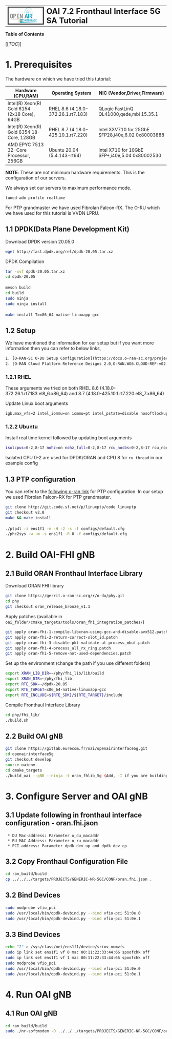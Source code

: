 <table style="border-collapse: collapse; border: none;">
  <tr style="border-collapse: collapse; border: none;">
    <td style="border-collapse: collapse; border: none;">
      <a href="http://www.openairinterface.org/">
         <img src="./images/oai_final_logo.png" alt="" border=3 height=50 width=150>
         </img>
      </a>
    </td>
    <td style="border-collapse: collapse; border: none; vertical-align: center;">
      <b><font size = "5">OAI 7.2 Fronthaul Interface 5G SA Tutorial</font></b>
    </td>
  </tr>
</table>

**Table of Contents**

[[_TOC_]]

# 1. Prerequisites

The hardware on which we have tried this tutorial:

|Hardware (CPU,RAM)                          |Operating System                  |NIC (Vendor,Driver,Firmware)                     |
|--------------------------------------------|----------------------------------|-------------------------------------------------|
|Intel(R) Xeon(R) Gold 6154 (2x18 Core), 64GB|RHEL 8.6 (4.18.0-372.26.1.rt7.183)|QLogic FastLinQ QL41000,qede,mbi 15.35.1         |
|Intel(R) Xeon(R) Gold 6354 18-Core, 128GB   |RHEL 8.7 (4.18.0-425.10.1.rt7.220)|Intel XXV710 for 25GbE SFP28,i40e,6.02 0x80003888|
|AMD EPYC 7513 32-Core Processor, 256GB      |Ubuntu 20.04 (5.4.143-rt64)       |Intel X710 for 10GbE SFP+,i40e,5.04 0x80002530   |

**NOTE**: These are not minimum hardware requirements. This is the configuration of our servers.

We always set our servers to maximum performance mode. 
```bash
tuned-adm profile realtime
```

For PTP grandmaster we have used Fibrolan Falcon-RX. The O-RU which we have used for this tutorial is VVDN LPRU.

## 1.1 DPDK(Data Plane Development Kit)

Download DPDK version 20.05.0
```bash
wget http://fast.dpdk.org/rel/dpdk-20.05.tar.xz
```

DPDK Compilation
```bash
tar -xvf dpdk-20.05.tar.xz
cd dpdk-20.05

meson build
cd build
sudo ninja
sudo ninja install

make install T=x86_64-native-linuxapp-gcc
```

## 1.2 Setup

We have mentioned the information for our setup but if you want more information then you can refer to below links,

```bash
1. [O-RAN-SC O-DU Setup Configuration](https://docs.o-ran-sc.org/projects/o-ran-sc-o-du-phy/en/latest/Setup-Configuration_fh.html)
2. [O-RAN Cloud Platform Reference Designs 2.0,O-RAN.WG6.CLOUD-REF-v02.00,February 2021](https://orandownloadsweb.azurewebsites.net/specifications)
```

### 1.2.1 RHEL

These arguments we tried on both RHEL 8.6 (4.18.0-372.26.1.rt7.183.el8_6.x86_64) and 8.7 (4.18.0-425.10.1.rt7.220.el8_7.x86_64) 

Update Linux boot arguments
```bash
igb.max_vfs=2 intel_iommu=on iommu=pt intel_pstate=disable nosoftlockup tsc=nowatchdog mitigations=off cgroup_memory=1 cgroup_enable=memory mce=off idle=poll hugepagesz=1G hugepages=40 hugepagesz=2M hugepages=0 default_hugepagesz=1G selinux=0 enforcing=0 nmi_watchdog=0 softlockup_panic=0 audit=0 skew_tick=1 isolcpus=managed_irq,domain,0-2,8-17 nohz_full=0-2,8-17 rcu_nocbs=0-2,8-17 rcu_nocb_poll
```

### 1.2.2 Ubuntu

Install real time kernel followed by updating boot arguments
```bash
isolcpus=0-2,8-17 nohz=on nohz_full=0-2,8-17 rcu_nocbs=0-2,8-17 rcu_nocb_poll nosoftlockup default_hugepagesz=1GB hugepagesz=1G hugepages=10 amd_iommu=on iommu=pt
```

Isolated CPU 0-2 are used for DPDK/ORAN and CPU 8 for `ru_thread` in our example config

## 1.3 PTP configuration

You can refer to the [following o-ran link](https://docs.o-ran-sc.org/projects/o-ran-sc-o-du-phy/en/latest/PTP-configuration_fh.html) for PTP configuration. In our setup we used Fibrolan Falcon-RX for PTP grandmaster. 
```bash
git clone http://git.code.sf.net/p/linuxptp/code linuxptp
git checkout v2.0
make && make install

./ptp4l -i ens1f1 -m -H -2 -s -f configs/default.cfg
./phc2sys -w -m -s ens1f1 -R 8 -f configs/default.cfg
```

# 2. Build OAI-FHI gNB

## 2.1 Build ORAN Fronthaul Interface Library

Download ORAN FHI library
```bash
git clone https://gerrit.o-ran-sc.org/r/o-du/phy.git
cd phy
git checkout oran_release_bronze_v1.1
```

Apply patches (available in `oai_folder/cmake_targets/tools/oran_fhi_integration_patches/`)
```bash
git apply oran-fhi-1-compile-libxran-using-gcc-and-disable-avx512.patch
git apply oran-fhi-2-return-correct-slot_id.patch
git apply oran-fhi-3-disable-pkt-validate-at-process_mbuf.patch
git apply oran-fhi-4-process_all_rx_ring.patch
git apply oran-fhi-5-remove-not-used-dependencies.patch
```

Set up the environment (change the path if you use different folders)

```bash
export XRAN_LIB_DIR=~/phy/fhi_lib/lib/build
export XRAN_DIR=~/phy/fhi_lib
export RTE_SDK=~/dpdk-20.05
export RTE_TARGET=x86_64-native-linuxapp-gcc
export RTE_INCLUDE=${RTE_SDK}/${RTE_TARGET}/include
```

Compile Fronthaul Interface Library
```bash
cd phy/fhi_lib/
./build.sh
```

## 2.2 Build OAI gNB

```bash
git clone https://gitlab.eurecom.fr/oai/openairinterface5g.git
cd openairinterface5g
git checkout develop
source oaienv
cd cmake_targets
./build_oai --gNB --ninja -t oran_fhlib_5g (Add, -I if you are building for the first time on server for installing external dependencies)
```

# 3. Configure Server and OAI gNB

## 3.1 Update following in fronthaul interface configuration - oran.fhi.json

```
 * DU Mac-address: Parameter o_du_macaddr 
 * RU MAC Address: Parameter o_ru_macaddr
 * PCI address: Parameter dpdk_dev_up and dpdk_dev_cp
```

## 3.2 Copy Fronthaul Configuration File

```bash
cd ran_build/build
cp ../../../targets/PROJECTS/GENERIC-NR-5GC/CONF/oran.fhi.json .
```

## 3.2 Bind Devices

```bash
sudo modprobe vfio_pci
sudo /usr/local/bin/dpdk-devbind.py --bind vfio-pci 51:0e.0
sudo /usr/local/bin/dpdk-devbind.py --bind vfio-pci 51:0e.1
```

## 3.3 Bind Devices

```bash
echo "2" > /sys/class/net/ens1f1/device/sriov_numvfs
sudo ip link set ens1f1 vf 0 mac 00:11:22:33:44:66 spoofchk off
sudo ip link set ens1f1 vf 1 mac 00:11:22:33:44:66 spoofchk off
sudo modprobe vfio_pci
sudo /usr/local/bin/dpdk-devbind.py --bind vfio-pci 51:0e.0
sudo /usr/local/bin/dpdk-devbind.py --bind vfio-pci 51:0e.1
```

# 4. Run OAI gNB

## 4.1 Run OAI gNB

```bash
cd ran_build/build
sudo ./nr-softmodem -O ../../../targets/PROJECTS/GENERIC-NR-5GC/CONF/oran.fh.band78.fr1.273PRB.conf --sa --reorder-thread-disable
```
